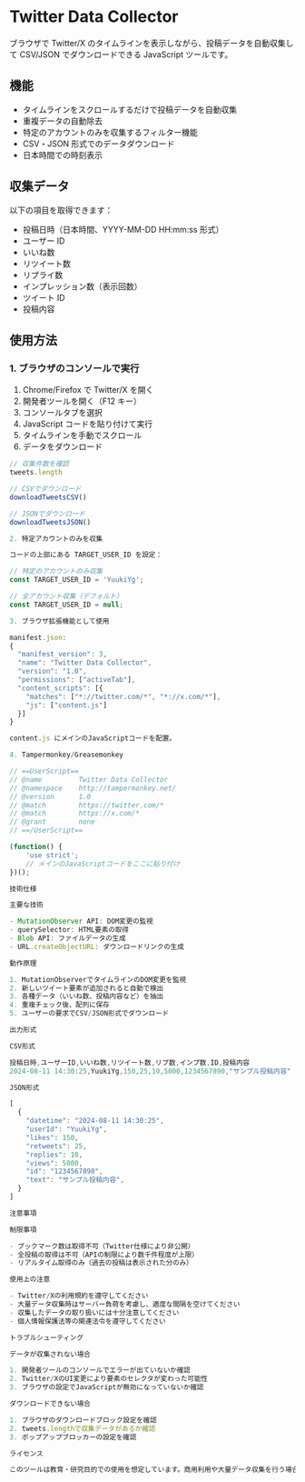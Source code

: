 # Twitter Data Collector

ブラウザで Twitter/X のタイムラインを表示しながら、投稿データを自動収集して CSV/JSON でダウンロードできる JavaScript ツールです。

## 機能

- タイムラインをスクロールするだけで投稿データを自動収集
- 重複データの自動除去
- 特定のアカウントのみを収集するフィルター機能
- CSV・JSON 形式でのデータダウンロード
- 日本時間での時刻表示

## 収集データ

以下の項目を取得できます：

- 投稿日時（日本時間、YYYY-MM-DD HH:mm:ss 形式）
- ユーザー ID
- いいね数
- リツイート数
- リプライ数
- インプレッション数（表示回数）
- ツイート ID
- 投稿内容

## 使用方法

### 1. ブラウザのコンソールで実行

1. Chrome/Firefox で Twitter/X を開く
2. 開発者ツールを開く（F12 キー）
3. コンソールタブを選択
4. JavaScript コードを貼り付けて実行
5. タイムラインを手動でスクロール
6. データをダウンロード

```javascript
// 収集件数を確認
tweets.length

// CSVでダウンロード
downloadTweetsCSV()

// JSONでダウンロード
downloadTweetsJSON()

2. 特定アカウントのみを収集

コードの上部にある TARGET_USER_ID を設定：

// 特定のアカウントのみ収集
const TARGET_USER_ID = 'YuukiYg';

// 全アカウント収集（デフォルト）
const TARGET_USER_ID = null;

3. ブラウザ拡張機能として使用

manifest.json:
{
  "manifest_version": 3,
  "name": "Twitter Data Collector",
  "version": "1.0",
  "permissions": ["activeTab"],
  "content_scripts": [{
    "matches": ["*://twitter.com/*", "*://x.com/*"],
    "js": ["content.js"]
  }]
}

content.js にメインのJavaScriptコードを配置。

4. Tampermonkey/Greasemonkey

// ==UserScript==
// @name         Twitter Data Collector
// @namespace    http://tampermonkey.net/
// @version      1.0
// @match        https://twitter.com/*
// @match        https://x.com/*
// @grant        none
// ==/UserScript==

(function() {
    'use strict';
    // メインのJavaScriptコードをここに貼り付け
})();

技術仕様

主要な技術

- MutationObserver API: DOM変更の監視
- querySelector: HTML要素の取得
- Blob API: ファイルデータの生成
- URL.createObjectURL: ダウンロードリンクの生成

動作原理

1. MutationObserverでタイムラインのDOM変更を監視
2. 新しいツイート要素が追加されると自動で検出
3. 各種データ（いいね数、投稿内容など）を抽出
4. 重複チェック後、配列に保存
5. ユーザーの要求でCSV/JSON形式でダウンロード

出力形式

CSV形式

投稿日時,ユーザーID,いいね数,リツイート数,リプ数,インプ数,ID,投稿内容
2024-08-11 14:30:25,YuukiYg,150,25,10,5000,1234567890,"サンプル投稿内容"

JSON形式

[
  {
    "datetime": "2024-08-11 14:30:25",
    "userId": "YuukiYg",
    "likes": 150,
    "retweets": 25,
    "replies": 10,
    "views": 5000,
    "id": "1234567890",
    "text": "サンプル投稿内容",
  }
]

注意事項

制限事項

- ブックマーク数は取得不可（Twitter仕様により非公開）
- 全投稿の取得は不可（APIの制限により数千件程度が上限）
- リアルタイム取得のみ（過去の投稿は表示された分のみ）

使用上の注意

- Twitter/Xの利用規約を遵守してください
- 大量データ収集時はサーバー負荷を考慮し、適度な間隔を空けてください
- 収集したデータの取り扱いには十分注意してください
- 個人情報保護法等の関連法令を遵守してください

トラブルシューティング

データが収集されない場合

1. 開発者ツールのコンソールでエラーが出ていないか確認
2. Twitter/XのUI変更により要素のセレクタが変わった可能性
3. ブラウザの設定でJavaScriptが無効になっていないか確認

ダウンロードできない場合

1. ブラウザのダウンロードブロック設定を確認
2. tweets.lengthで収集データがあるか確認
3. ポップアップブロッカーの設定を確認

ライセンス

このツールは教育・研究目的での使用を想定しています。商用利用や大量データ収集を行う場合は、Twitter APIの利用を検討してください。
```
